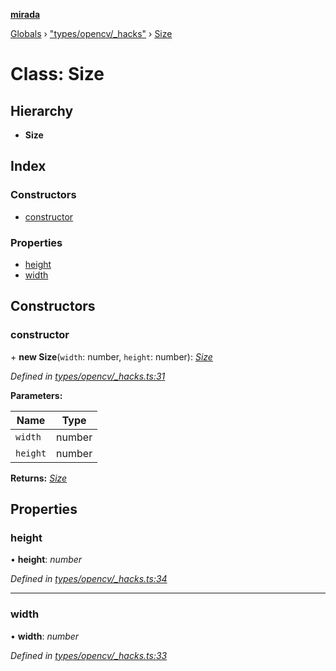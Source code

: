 **[mirada](../README.md)**

[Globals](../README.md) › ["types/opencv/_hacks"](../modules/_types_opencv__hacks_.md) › [Size](_types_opencv__hacks_.size.md)

# Class: Size

## Hierarchy

* **Size**

## Index

### Constructors

* [constructor](_types_opencv__hacks_.size.md#constructor)

### Properties

* [height](_types_opencv__hacks_.size.md#height)
* [width](_types_opencv__hacks_.size.md#width)

## Constructors

###  constructor

\+ **new Size**(`width`: number, `height`: number): *[Size](_types_opencv__hacks_.size.md)*

*Defined in [types/opencv/_hacks.ts:31](https://github.com/cancerberoSgx/mirada/blob/170e57c/mirada/src/types/opencv/_hacks.ts#L31)*

**Parameters:**

Name | Type |
------ | ------ |
`width` | number |
`height` | number |

**Returns:** *[Size](_types_opencv__hacks_.size.md)*

## Properties

###  height

• **height**: *number*

*Defined in [types/opencv/_hacks.ts:34](https://github.com/cancerberoSgx/mirada/blob/170e57c/mirada/src/types/opencv/_hacks.ts#L34)*

___

###  width

• **width**: *number*

*Defined in [types/opencv/_hacks.ts:33](https://github.com/cancerberoSgx/mirada/blob/170e57c/mirada/src/types/opencv/_hacks.ts#L33)*